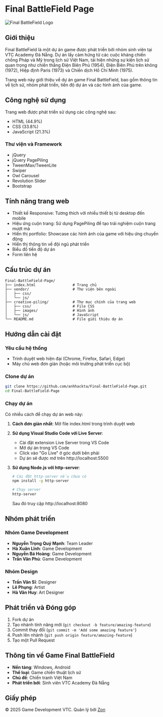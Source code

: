 # Final BattleField Page

![Final BattleField Logo](creative-piling/images/gameFinal.ico)

## Giới thiệu

Final BattleField là một dự án game được phát triển bởi nhóm sinh viên tại VTC Academy Đà Nẵng. Dự án lấy cảm hứng từ các cuộc kháng chiến chống Pháp và Mỹ trong lịch sử Việt Nam, tái hiện những sự kiện lịch sử quan trọng như chiến thắng Điện Biên Phủ (1954), Điện Biên Phủ trên không (1972), Hiệp định Paris (1973) và Chiến dịch Hồ Chí Minh (1975).

Trang web này giới thiệu về dự án game Final BattleField, bao gồm thông tin về lịch sử, nhóm phát triển, tiến độ dự án và các hình ảnh của game.

## Công nghệ sử dụng

Trang web được phát triển sử dụng các công nghệ sau:

- HTML (44.9%)
- CSS (33.8%) 
- JavaScript (21.3%)

### Thư viện và Framework

- jQuery
- jQuery PagePiling
- TweenMax/TweenLite
- Swiper
- Owl Carousel
- Revolution Slider
- Bootstrap

## Tính năng trang web

- Thiết kế Responsive: Tương thích với nhiều thiết bị từ desktop đến mobile
- Hiệu ứng cuộn trang: Sử dụng PagePiling để tạo trải nghiệm cuộn trang mượt mà
- Hiển thị portfolio: Showcase các hình ảnh của game với hiệu ứng chuyển động
- Hiển thị thông tin về đội ngũ phát triển
- Biểu đồ tiến độ dự án
- Form liên hệ

## Cấu trúc dự án

```
Final-BattleField-Page/
├── index.html                 # Trang chủ
├── vendor/                    # Thư viện bên ngoài
│   ├── css/
│   └── js/
├── creative-piling/           # Thư mục chính của trang web
│   ├── css/                   # File CSS
│   ├── images/                # Hình ảnh
│   └── js/                    # JavaScript
└── README.md                  # File giới thiệu dự án
```

## Hướng dẫn cài đặt

### Yêu cầu hệ thống

- Trình duyệt web hiện đại (Chrome, Firefox, Safari, Edge)
- Máy chủ web đơn giản (hoặc môi trường phát triển cục bộ)

### Clone dự án

```bash
git clone https://github.com/anhhackta/Final-BattleField-Page.git
cd Final-BattleField-Page
```

### Chạy dự án

Có nhiều cách để chạy dự án web này:

1. **Cách đơn giản nhất**: Mở file index.html trong trình duyệt web

2. **Sử dụng Visual Studio Code với Live Server**:
   - Cài đặt extension Live Server trong VS Code
   - Mở dự án trong VS Code
   - Click vào "Go Live" ở góc dưới bên phải
   - Dự án sẽ được mở trên http://localhost:5500

3. **Sử dụng Node.js với http-server**:
   ```bash
   # Cài đặt http-server nếu chưa có
   npm install -g http-server
   
   # Chạy server
   http-server
   ```
   Sau đó truy cập http://localhost:8080

## Nhóm phát triển

### Nhóm Game Development
- **Nguyễn Trọng Quý Mạnh**: Team Leader
- **Hà Xuân Lĩnh**: Game Development
- **Nguyễn Bá Hoàng**: Game Development
- **Trần Văn Phú**: Game Development

### Nhóm Design
- **Trần Văn Sĩ**: Designer
- **Lê Phụng**: Artist
- **Hà Văn Huy**: Art Designer

## Phát triển và Đóng góp

1. Fork dự án
2. Tạo nhánh tính năng mới (`git checkout -b feature/amazing-feature`)
3. Commit thay đổi (`git commit -m 'Add some amazing feature'`)
4. Push lên nhánh (`git push origin feature/amazing-feature`)
5. Tạo một Pull Request

## Thông tin về Game Final BattleField

- **Nền tảng**: Windows, Android
- **Thể loại**: Game chiến thuật lịch sử
- **Chủ đề**: Chiến tranh Việt Nam
- **Phát triển bởi**: Sinh viên VTC Academy Đà Nẵng

## Giấy phép

© 2025 Game Development VTC. Quản lý bởi [Zon](https://vtc.edu.vn/)
